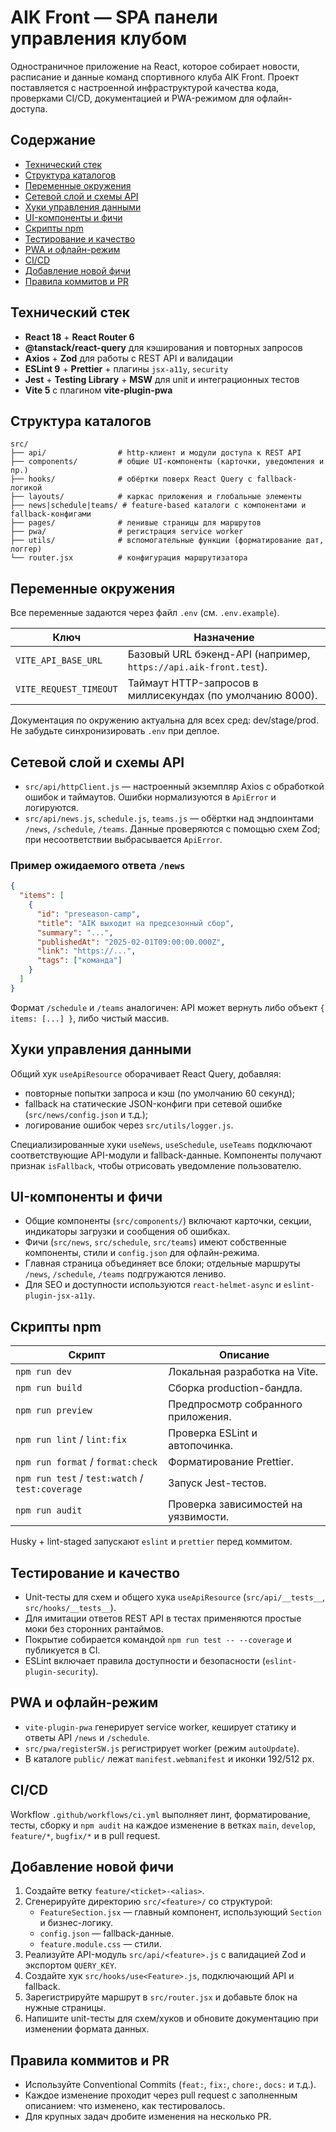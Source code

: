 # AIK Front — SPA панели управления клубом

Одностраничное приложение на React, которое собирает новости, расписание и данные команд спортивного клуба AIK Front. Проект
поставляется с настроенной инфраструктурой качества кода, проверками CI/CD, документацией и PWA-режимом для офлайн-доступа.

## Содержание

- [Технический стек](#технический-стек)
- [Структура каталогов](#структура-каталогов)
- [Переменные окружения](#переменные-окружения)
- [Сетевой слой и схемы API](#сетевой-слой-и-схемы-api)
- [Хуки управления данными](#хуки-управления-данными)
- [UI-компоненты и фичи](#ui-компоненты-и-фичи)
- [Скрипты npm](#скрипты-npm)
- [Тестирование и качество](#тестирование-и-качество)
- [PWA и офлайн-режим](#pwa-и-офлайн-режим)
- [CI/CD](#cicd)
- [Добавление новой фичи](#добавление-новой-фичи)
- [Правила коммитов и PR](#правила-коммитов-и-pr)

## Технический стек

- **React 18** + **React Router 6**
- **@tanstack/react-query** для кэширования и повторных запросов
- **Axios** + **Zod** для работы с REST API и валидации
- **ESLint 9** + **Prettier** + плагины `jsx-a11y`, `security`
- **Jest** + **Testing Library** + **MSW** для unit и интеграционных тестов
- **Vite 5** с плагином **vite-plugin-pwa**

## Структура каталогов

```
src/
├── api/                # http-клиент и модули доступа к REST API
├── components/         # общие UI-компоненты (карточки, уведомления и пр.)
├── hooks/              # обёртки поверх React Query с fallback-логикой
├── layouts/            # каркас приложения и глобальные элементы
├── news|schedule|teams/ # feature-based каталоги с компонентами и fallback-конфигами
├── pages/              # ленивые страницы для маршрутов
├── pwa/                # регистрация service worker
├── utils/              # вспомогательные функции (форматирование дат, логгер)
└── router.jsx          # конфигурация маршрутизатора
```

## Переменные окружения

Все переменные задаются через файл `.env` (см. `.env.example`).

| Ключ                   | Назначение                                                       |
| ---------------------- | ---------------------------------------------------------------- |
| `VITE_API_BASE_URL`    | Базовый URL бэкенд-API (например, `https://api.aik-front.test`). |
| `VITE_REQUEST_TIMEOUT` | Таймаут HTTP-запросов в миллисекундах (по умолчанию 8000).       |

Документация по окружению актуальна для всех сред: dev/stage/prod. Не забудьте синхронизировать `.env` при деплое.

## Сетевой слой и схемы API

- `src/api/httpClient.js` — настроенный экземпляр Axios с обработкой ошибок и таймаутов. Ошибки нормализуются в `ApiError` и
  логируются.
- `src/api/news.js`, `schedule.js`, `teams.js` — обёртки над эндпоинтами `/news`, `/schedule`, `/teams`. Данные проверяются с
  помощью схем Zod; при несоответствии выбрасывается `ApiError`.

### Пример ожидаемого ответа `/news`

```json
{
  "items": [
    {
      "id": "preseason-camp",
      "title": "AIK выходит на предсезонный сбор",
      "summary": "...",
      "publishedAt": "2025-02-01T09:00:00.000Z",
      "link": "https://...",
      "tags": ["команда"]
    }
  ]
}
```

Формат `/schedule` и `/teams` аналогичен: API может вернуть либо объект `{ items: [...] }`, либо чистый массив.

## Хуки управления данными

Общий хук `useApiResource` оборачивает React Query, добавляя:

- повторные попытки запроса и кэш (по умолчанию 60 секунд);
- fallback на статические JSON-конфиги при сетевой ошибке (`src/news/config.json` и т.д.);
- логирование ошибок через `src/utils/logger.js`.

Специализированные хуки `useNews`, `useSchedule`, `useTeams` подключают соответствующие API-модули и fallback-данные. Компоненты
получают признак `isFallback`, чтобы отрисовать уведомление пользователю.

## UI-компоненты и фичи

- Общие компоненты (`src/components/`) включают карточки, секции, индикаторы загрузки и сообщения об ошибках.
- Фичи (`src/news`, `src/schedule`, `src/teams`) имеют собственные компоненты, стили и `config.json` для офлайн-режима.
- Главная страница объединяет все блоки; отдельные маршруты `/news`, `/schedule`, `/teams` подгружаются лениво.
- Для SEO и доступности используются `react-helmet-async` и `eslint-plugin-jsx-a11y`.

## Скрипты npm

| Скрипт                                          | Описание                             |
| ----------------------------------------------- | ------------------------------------ |
| `npm run dev`                                   | Локальная разработка на Vite.        |
| `npm run build`                                 | Сборка production-бандла.            |
| `npm run preview`                               | Предпросмотр собранного приложения.  |
| `npm run lint` / `lint:fix`                     | Проверка ESLint и автопочинка.       |
| `npm run format` / `format:check`               | Форматирование Prettier.             |
| `npm run test` / `test:watch` / `test:coverage` | Запуск Jest-тестов.                  |
| `npm run audit`                                 | Проверка зависимостей на уязвимости. |

Husky + lint-staged запускают `eslint` и `prettier` перед коммитом.

## Тестирование и качество

- Unit-тесты для схем и общего хука `useApiResource` (`src/api/__tests__`, `src/hooks/__tests__`).
- Для имитации ответов REST API в тестах применяются простые моки без сторонних рантаймов.
- Покрытие собирается командой `npm run test -- --coverage` и публикуется в CI.
- ESLint включает правила доступности и безопасности (`eslint-plugin-security`).

## PWA и офлайн-режим

- `vite-plugin-pwa` генерирует service worker, кеширует статику и ответы API `/news` и `/schedule`.
- `src/pwa/registerSW.js` регистрирует worker (режим `autoUpdate`).
- В каталоге `public/` лежат `manifest.webmanifest` и иконки 192/512 px.

## CI/CD

Workflow `.github/workflows/ci.yml` выполняет линт, форматирование, тесты, сборку и `npm audit` на каждое изменение в ветках
`main`, `develop`, `feature/*`, `bugfix/*` и в pull request.

## Добавление новой фичи

1. Создайте ветку `feature/<ticket>-<alias>`.
2. Сгенерируйте директорию `src/<feature>/` со структурой:
   - `FeatureSection.jsx` — главный компонент, использующий `Section` и бизнес-логику.
   - `config.json` — fallback-данные.
   - `feature.module.css` — стили.
3. Реализуйте API-модуль `src/api/<feature>.js` c валидацией Zod и экспортом `QUERY_KEY`.
4. Создайте хук `src/hooks/use<Feature>.js`, подключающий API и fallback.
5. Зарегистрируйте маршрут в `src/router.jsx` и добавьте блок на нужные страницы.
6. Напишите unit-тесты для схем/хуков и обновите документацию при изменении формата данных.

## Правила коммитов и PR

- Используйте Conventional Commits (`feat:`, `fix:`, `chore:`, `docs:` и т.д.).
- Каждое изменение проходит через pull request с заполненным описанием: что изменено, как тестировалось.
- Для крупных задач дробите изменения на несколько PR.
